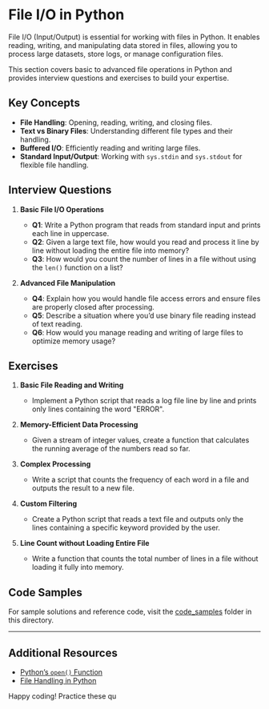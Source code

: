 # File I/O in Python

File I/O (Input/Output) is essential for working with files in Python. It enables reading, writing, and manipulating data stored in files, allowing you to process large datasets, store logs, or manage configuration files.

This section covers basic to advanced file operations in Python and provides interview questions and exercises to build your expertise.

## Key Concepts

- **File Handling**: Opening, reading, writing, and closing files.
- **Text vs Binary Files**: Understanding different file types and their handling.
- **Buffered I/O**: Efficiently reading and writing large files.
- **Standard Input/Output**: Working with `sys.stdin` and `sys.stdout` for flexible file handling.

## Interview Questions

1. **Basic File I/O Operations**
   - **Q1**: Write a Python program that reads from standard input and prints each line in uppercase.
   - **Q2**: Given a large text file, how would you read and process it line by line without loading the entire file into memory?
   - **Q3**: How would you count the number of lines in a file without using the `len()` function on a list?

2. **Advanced File Manipulation**
   - **Q4**: Explain how you would handle file access errors and ensure files are properly closed after processing.
   - **Q5**: Describe a situation where you’d use binary file reading instead of text reading.
   - **Q6**: How would you manage reading and writing of large files to optimize memory usage?

## Exercises

1. **Basic File Reading and Writing**
   - Implement a Python script that reads a log file line by line and prints only lines containing the word "ERROR".

2. **Memory-Efficient Data Processing**
   - Given a stream of integer values, create a function that calculates the running average of the numbers read so far.

3. **Complex Processing**
   - Write a script that counts the frequency of each word in a file and outputs the result to a new file.

4. **Custom Filtering**
   - Create a Python script that reads a text file and outputs only the lines containing a specific keyword provided by the user.

5. **Line Count without Loading Entire File**
   - Write a function that counts the total number of lines in a file without loading it fully into memory.

## Code Samples

For sample solutions and reference code, visit the [code_samples](code_samples/) folder in this directory.

---

## Additional Resources

- [Python’s `open()` Function](https://docs.python.org/3/library/functions.html#open)
- [File Handling in Python](https://docs.python.org/3/tutorial/inputoutput.html#reading-and-writing-files)

Happy coding! Practice these qu
